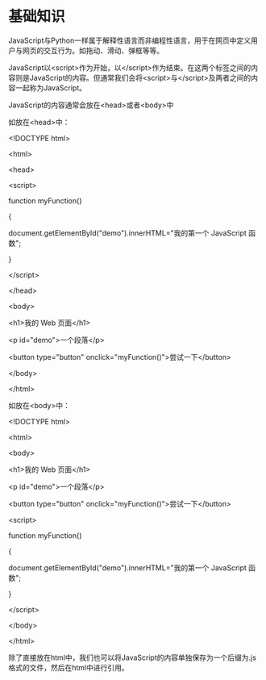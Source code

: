 # 基础知识

JavaScript与Python一样属于解释性语言而非编程性语言，用于在网页中定义用户与网页的交互行为。如拖动、滑动、弹框等等。

JavaScript以\<script\>作为开始，以\</script\>作为结束。在这两个标签之间的内容则是JavaScript的内容。但通常我们会将\<script\>与\</script\>及两者之间的内容一起称为JavaScript。

JavaScript的内容通常会放在\<head\>或者\<body\>中

如放在\<head\>中：

\<!DOCTYPE html\>

\<html\>

\<head\>

\<script\>

function myFunction()

{

document.getElementById("demo").innerHTML="我的第一个 JavaScript 函数";

}

\</script\>

\</head\>

\<body\>

\<h1\>我的 Web 页面\</h1\>

\<p id="demo"\>一个段落\</p\>

\<button type="button" onclick="myFunction()"\>尝试一下\</button\>

\</body\>

\</html\>

如放在\<body\>中：

\<!DOCTYPE html\>

\<html\>

\<body\>

\<h1\>我的 Web 页面\</h1\>

\<p id="demo"\>一个段落\</p\>

\<button type="button" onclick="myFunction()"\>尝试一下\</button\>

\<script\>

function myFunction()

{

document.getElementById("demo").innerHTML="我的第一个 JavaScript 函数";

}

\</script\>

\</body\>

\</html\>

除了直接放在html中，我们也可以将JavaScript的内容单独保存为一个后缀为.js格式的文件，然后在html中进行引用。
